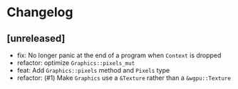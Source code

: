 # Changelog

## [unreleased]
- fix: No longer panic at the end of a program when `Context` is dropped
- refactor: optimize `Graphics::pixels_mut`
- feat: Add `Graphics::pixels` method and `Pixels` type
- refactor: (#1) Make `Graphics` use a `&Texture` rather than a `&wgpu::Texture`